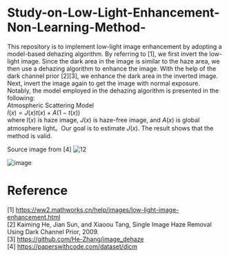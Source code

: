 # Study-on-Low-Light-Enhancement-Non-Learning-Method-

This repository is to implement low-light image enhancement by adopting a model-based dehazing algorithm. By referring to [1], we first invert the low-light image. Since the dark area in the image is similar to the haze area, we then use a dehazing algorithm to enhance the image. With the help of the dark channel prior [2][3], we enhance the dark area in the inverted image. Next, invert the image again to get the image with normal exposure. Notably, the model employed in the dehazing algorithm is presented in the following:      
Atmospheric Scattering Model  
$I(x) = J(x)t(x)+A(1-t(x))$  
where $I(x)$ is haze image, $J(x)$ is haze-free image, and $A(x)$ is global atmosphere light。Our goal is to estimate $J(x)$. The result shows that the method is valid. 

Source image from [4]
![12](https://user-images.githubusercontent.com/108604868/200993404-d6943fd1-2d99-450c-b091-b4d74d094056.jpg)

![image](https://user-images.githubusercontent.com/108604868/200993387-aae4099a-8fb6-4622-9860-b200a679d380.png)



# Reference
[1] https://ww2.mathworks.cn/help/images/low-light-image-enhancement.html    
[2] Kaiming He, Jian Sun, and Xiaoou Tang, Single Image Haze Removal Using Dark Channel Prior, 2009.  
[3] https://github.com/He-Zhang/image_dehaze  
[4] https://paperswithcode.com/dataset/dicm
